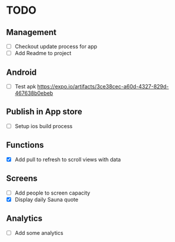# TODO

## Management

- [ ] Checkout update process for app
- [ ] Add Readme to project

## Android

- [ ] Test apk https://expo.io/artifacts/3ce38cec-a60d-4327-829d-467638b0ebeb

## Publish in App store

- [ ] Setup ios build process

## Functions

- [x] Add pull to refresh to scroll views with data

## Screens

- [ ] Add people to screen capacity
- [x] Display daily Sauna quote

## Analytics

- [ ] Add some analytics